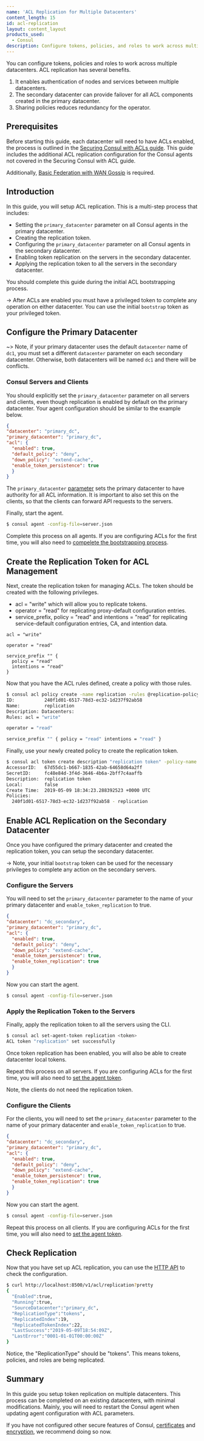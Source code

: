 ```yaml
---
name: 'ACL Replication for Multiple Datacenters'
content_length: 15
id: acl-replication
layout: content_layout
products_used:
  - Consul
description: Configure tokens, policies, and roles to work across multiple datacenters.
---
```


You can configure tokens, policies and roles to work across multiple datacenters. ACL replication has several benefits. 

1. It enables authentication of nodes and services between multiple datacenters. 
1. The secondary datacenter can provide failover for all ACL components created in the primary datacenter. 
1. Sharing policies reduces redundancy for the operator.

## Prerequisites

Before starting this guide, each datacenter will need to have ACLs enabled, the process is outlined in the [Securing Consul with ACLs
guide](/consul/security-networking/production-acls). This guide includes the additional ACL replication configuration for the Consul
agents not covered in the Securing Consul with ACL guide. 

Additionally,
[Basic Federation with WAN Gossip](/consul/security-networking/datacenters) is required. 

## Introduction 

In this guide, you will setup ACL replication. This is a multi-step process
that includes:

- Setting the `primary_datacenter` parameter on all Consul agents in the primary datacenter.  
- Creating the replication token.  
- Configuring the `primary_datacenter` parameter on all Consul agents in the secondary datacenter.  
- Enabling token replication on the servers in the secondary datacenter.  
- Applying the replication token to all the servers in the secondary datacenter. 

You should complete this guide during the initial ACL bootstrapping
process. 

-> After ACLs are enabled you must have a privileged token to complete any
operation on either datacenter. You can use the initial
`bootstrap` token as your privileged token.

## Configure the Primary Datacenter

~> Note, if your primary datacenter uses the default `datacenter` name of
`dc1`, you must set a different `datacenter` parameter on each secondary datacenter.
Otherwise, both datacenters will be named `dc1` and there will be conflicts.

### Consul Servers and Clients

You should explicitly set the  `primary_datacenter` parameter on all servers
and clients, even though replication is enabled by default on the primary
datacenter. Your agent configuration should be similar to the example below.  

```json 
{ 
"datacenter": "primary_dc", 
"primary_datacenter": "primary_dc",
"acl": { 
  "enabled": true, 
  "default_policy": "deny", 
  "down_policy": "extend-cache",
  "enable_token_persistence": true 
  } 
} 
```

The `primary_datacenter`
[parameter](https://www.consul.io/docs/agent/options.html#primary_datacenter)
sets the primary datacenter to have authority for all ACL information. It is
important to also set this on the clients, so that the clients can forward API
requests to the servers. 

Finally, start the agent.

```sh 
$ consul agent -config-file=server.json 
```

Complete this process on all agents. If you are configuring ACLs for the
first time, you will also need to [compelete the bootstrapping process](/consul/security-networking/production-acls).

## Create the Replication Token for ACL Management

Next, create the replication token for managing ACLs. The token should be
created with the following privileges.

- acl = "write" which will allow you to replicate tokens.  
- operator = "read" for replicating proxy-default configuration entries.
- service_prefix, policy = "read" and intentions = "read" for replicating
service-default configuration entries, CA, and intention data. 

```hcl 
acl = "write"

operator = "read"

service_prefix "" { 
  policy = "read" 
  intentions = "read" 
} 
```

Now that you have the ACL rules defined, create a policy with those rules. 

```sh 
$ consul acl policy create -name replication -rules @replication-policy.hcl 
ID:           240f1d01-6517-78d3-ec32-1d237f92ab58
Name:         replication 
Description: Datacenters: 
Rules: acl = "write"

operator = "read"

service_prefix "" { policy = "read" intentions = "read" } 
```

Finally, use your newly created policy to create the replication token.

```sh 
$ consul acl token create description "replication token" -policy-name replication 
AccessorID:   67d55dc1-b667-1835-42ab-64658d64a2ff 
SecretID:     fc48e84d-3f4d-3646-4b6a-2bff7c4aaffb 
Description:  replication token 
Local:        false
Create Time:  2019-05-09 18:34:23.288392523 +0000 UTC 
Policies: 
  240f1d01-6517-78d3-ec32-1d237f92ab58 - replication 
```

## Enable ACL Replication on the Secondary Datacenter

Once you have configured the primary datacenter and created the replication
token, you can setup the secondary datacenter. 

-> Note, your initial `bootstrap` token can be used for the necessary
privileges to complete any action on the secondary servers. 

### Configure the Servers 

You will need to set the `primary_datacenter` parameter to the name of your
primary datacenter and `enable_token_replication` to true.  

```json 
{ 
"datacenter": "dc_secondary", 
"primary_datacenter": "primary_dc", 
"acl": { 
  "enabled": true, 
  "default_policy": "deny", 
  "down_policy": "extend-cache", 
  "enable_token_persistence": true,
  "enable_token_replication": true
  } 
} 
```

Now you can start the agent.

```sh 
$ consul agent -config-file=server.json 
``` 

### Apply the Replication Token to the Servers

Finally, apply the replication token to all the servers using the CLI. 

```sh 
$ consul acl set-agent-token replication <token> 
ACL token "replication" set successfully 
```

Once token replication has been enabled, you will also be able to create
datacenter local tokens.

Repeat this process on all servers. If you are configuring ACLs for the
first time, you will also need to [set the agent token](/consul/security-networking/production-acls#add-the-token-to-the-agent).

Note, the clients do not need the replication token.

### Configure the Clients

For the clients, you will need to set the `primary_datacenter` parameter to the
name of your primary datacenter and `enable_token_replication` to true.

```json 
{ 
"datacenter": "dc_secondary", 
"primary_datacenter": "primary_dc",
"acl": { 
  "enabled": true, 
  "default_policy": "deny", 
  "down_policy": "extend-cache", 
  "enable_token_persistence": true, 
  "enable_token_replication": true 
  } 
} 
```

Now you can start the agent.

```sh 
$ consul agent -config-file=server.json 
``` 

Repeat this process on all clients. If you are configuring ACLs for the
first time, you will also need to [set the agent token](/consul/security-networking/production-acls#add-the-token-to-the-agent). 

## Check Replication 

Now that you have set up ACL replication, you can use the [HTTP API](https://www.consul.io/api/acl/acl.html#check-acl-replication) to check
the configuration.

```sh 
$ curl http://localhost:8500/v1/acl/replication?pretty
{
  "Enabled":true,
  "Running":true,
  "SourceDatacenter":"primary_dc",
  "ReplicationType":"tokens",
  "ReplicatedIndex":19,
  "ReplicatedTokenIndex":22,
  "LastSuccess":"2019-05-09T18:54:09Z",
  "LastError":"0001-01-01T00:00:00Z"
}
```

Notice, the "ReplicationType" should be "tokens". This means tokens, policies,
and roles are being replicated. 

## Summary

In this guide you setup token replication on multiple datacenters. This process can be completed on an existing datacenters, with minimal 
modifications. Mainly, you will need to restart the Consul agent when updating
agent configuration with ACL parameters. 

If you have not configured other secure features of Consul,
[certificates](consul/security-networking/certificates) and
[encryption](consul/security-networking/agent-encryption),
we recommend doing so now. 
